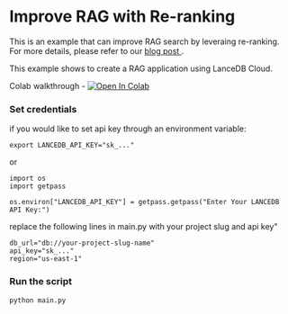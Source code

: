# Improve RAG with Re-ranking
This is an example that can improve RAG search by leveraing re-ranking. For more details, please refer to
our <a href="https://blog.lancedb.com/simplest-method-to-improve-rag-pipeline-re-ranking-cf6eaec6d544"> blog post </a>.

This example shows to create a RAG application using LanceDB Cloud.

Colab walkthrough - <a href="https://colab.research.google.com/github/lancedb/vectordb-recipes/blob/main/examples/RAG_re_ranking/lancedb_cloud/main.ipynb"><img src="https://colab.research.google.com/assets/colab-badge.svg" alt="Open In Colab"></a>


### Set credentials
if you would like to set api key through an environment variable:
```
export LANCEDB_API_KEY="sk_..."
```
or
```
import os
import getpass

os.environ["LANCEDB_API_KEY"] = getpass.getpass("Enter Your LANCEDB API Key:")
```

replace the following lines in main.py with your project slug and api key"
```
db_url="db://your-project-slug-name"
api_key="sk_..."
region="us-east-1"
```

### Run the script
```python
python main.py
```

